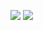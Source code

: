 
 <img src="https://img.shields.io/badge/python-3cd5f0?style=for-the-badge&logo=#000000&logoColor=black"> <a href="https://devopsaws.tistory.com/" target="_blank"><img src="https://img.shields.io/badge/tistory-080000?style=flat-square&logo=#40AEF0&logoColor=white"/></a>
